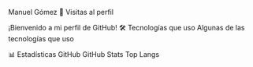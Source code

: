 Manuel Gómez 👋
Visitas al perfil

¡Bienvenido a mi perfil de GitHub!
🛠 Tecnologías que uso
Algunas de las tecnologías que uso

📊 Estadísticas GitHub
GitHub Stats Top Langs
